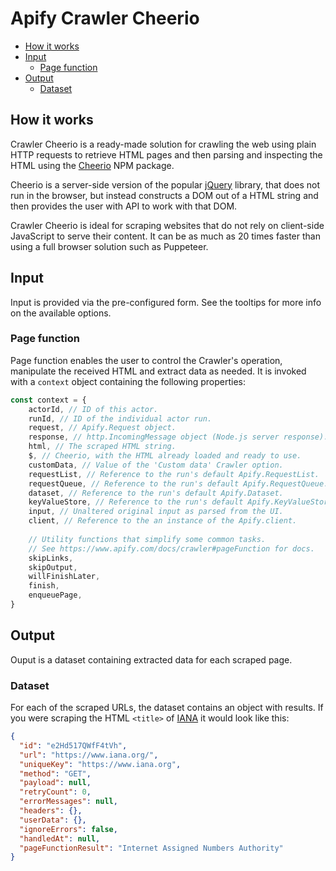 # Apify Crawler Cheerio

<!-- toc -->

- [How it works](#how-it-works)
- [Input](#input)
  * [Page function](#page-function)
- [Output](#output)
  * [Dataset](#dataset)

<!-- tocstop -->

## How it works

Crawler Cheerio is a ready-made solution for crawling the web using plain HTTP requests to retrieve HTML pages
and then parsing and inspecting the HTML using the [Cheerio](https://www.npmjs.com/package/cheerio) NPM package.

Cheerio is a server-side version of the popular [jQuery](https://jquery.com) library, that does not run in the
browser, but instead constructs a DOM out of a HTML string and then provides the user with API to work with that
DOM.

Crawler Cheerio is ideal for scraping websites that do not rely on client-side JavaScript to serve their content.
It can be as much as 20 times faster than using a full browser solution such as Puppeteer.

## Input
Input is provided via the pre-configured form. See the tooltips for more info on the available options.

### Page function
Page function enables the user to control the Crawler's operation, manipulate the received HTML
and extract data as needed. It is invoked with a `context` object containing the following properties:

```js
const context = {
    actorId, // ID of this actor.
    runId, // ID of the individual actor run.
    request, // Apify.Request object.
    response, // http.IncomingMessage object (Node.js server response).
    html, // The scraped HTML string.
    $, // Cheerio, with the HTML already loaded and ready to use.
    customData, // Value of the 'Custom data' Crawler option.
    requestList, // Reference to the run's default Apify.RequestList.
    requestQueue, // Reference to the run's default Apify.RequestQueue.
    dataset, // Reference to the run's default Apify.Dataset.
    keyValueStore, // Reference to the run's default Apify.KeyValueStore.
    input, // Unaltered original input as parsed from the UI.
    client, // Reference to the an instance of the Apify.client.
    
    // Utility functions that simplify some common tasks.
    // See https://www.apify.com/docs/crawler#pageFunction for docs.
    skipLinks,
    skipOutput,
    willFinishLater,
    finish,
    enqueuePage,
}
```

## Output

Ouput is a dataset containing extracted data for each scraped page.

### Dataset
For each of the scraped URLs, the dataset contains an object with results.
If you were scraping the HTML `<title>` of [IANA](https://www.iana.org/) it would look like this:

```json
{
  "id": "e2Hd517QWfF4tVh",
  "url": "https://www.iana.org/",
  "uniqueKey": "https://www.iana.org",
  "method": "GET",
  "payload": null,
  "retryCount": 0,
  "errorMessages": null,
  "headers": {},
  "userData": {},
  "ignoreErrors": false,
  "handledAt": null,
  "pageFunctionResult": "Internet Assigned Numbers Authority"
}
```
